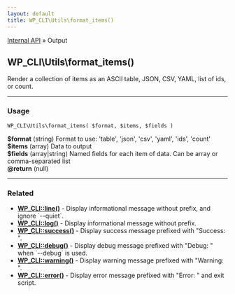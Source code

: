 ```yaml
---
layout: default
title: WP_CLI\Utils\format_items()
---
```


<a href="/docs/internal-api/">Internal API</a> &raquo; Output

## WP_CLI\Utils\format_items()

Render a collection of items as an ASCII table, JSON, CSV, YAML, list of ids, or count.

***

### Usage

    WP_CLI\Utils\format_items( $format, $items, $fields )

<div>
<strong>$format</strong> (string) Format to use: 'table', 'json', 'csv', 'yaml', 'ids', 'count'<br />
<strong>$items</strong> (array) Data to output<br />
<strong>$fields</strong> (array|string) Named fields for each item of data. Can be array or comma-separated list<br />
<strong>@return</strong> (null) <br /></p>
</div>



***

### Related

<ul>



<li><strong><a href="/docs/internal-api/wp-cli-line/">WP_CLI::line()</a></strong> - Display informational message without prefix, and ignore `--quiet`.</li>


<li><strong><a href="/docs/internal-api/wp-cli-log/">WP_CLI::log()</a></strong> - Display informational message without prefix.</li>


<li><strong><a href="/docs/internal-api/wp-cli-success/">WP_CLI::success()</a></strong> - Display success message prefixed with &quot;Success: &quot;.</li>


<li><strong><a href="/docs/internal-api/wp-cli-debug/">WP_CLI::debug()</a></strong> - Display debug message prefixed with &quot;Debug: &quot; when `--debug` is used.</li>


<li><strong><a href="/docs/internal-api/wp-cli-warning/">WP_CLI::warning()</a></strong> - Display warning message prefixed with &quot;Warning: &quot;.</li>


<li><strong><a href="/docs/internal-api/wp-cli-error/">WP_CLI::error()</a></strong> - Display error message prefixed with &quot;Error: &quot; and exit script.</li>



</ul>


